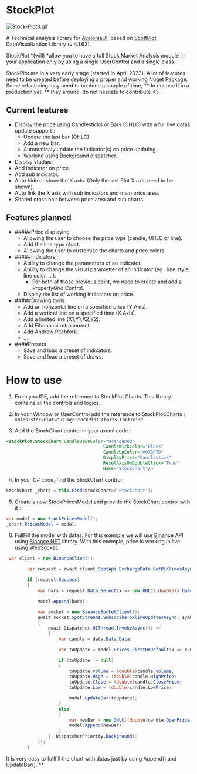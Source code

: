 # StockPlot
[![Stock-Plot3.gif](https://i.postimg.cc/DzwzfYP6/Stock-Plot3.gif)](https://postimg.cc/xXBQt57N)

A Technical analysis library for [AvaloniaUI](https://avaloniaui.net/ "AvaloniaUI"), based on [ScottPlot](https://scottplot.net/ "ScottPlot") DataVisualization Library (v 4.1.63).

StockPlot *(will) *allow you to have a full Stock Market Analysis module in your application only by using a single UserControl and a single class. 

StockPlot are in a very early stage (started in April 2023). A lot of features need to be created before deploying a proper and working Nuget Package.
Some refactoring may need to be done a couple of time, **do not use it in a production yet. **
Play around, do not hesitate to contribute <3 .
## Current features
+ Display the price using Candlesticks or Bars (OHLC) with a full live datas update support :
	+ Update the last bar (OHLC).
	+ Add a new bar.
	+ Automaticaly update the indicator(s) on price updating.
	+ Working using Background dispatcher.
+ Display studies.
+ Add indicator on price.
+ Add sub indicator.
+ Auto hide or show the X axis. (Only the last Plot X axis need to be shown).
+ Auto link the X axis with sub indicators and main price area.
+ Shared cross hair between price area and sub charts.


## Features planned

+ #####Price displaying
	+ Allowing the user to choose the price type (candle, OHLC or line).
	+ Add the line type chart.
	+ Allowing the user to customize the charts and price colors.
+ #####Indicators :
	+ Ability to change the parametters of an indicator.
	+ Ability to change the visual parametter of an indicator (eg : line style, line color, ...).
		+ For both of those previous point, we need to create and add a PropertyGrid Control.
	+ Display the list of working indicators on price.
+ #####Drawing tools
	+ Add an horizontal line on a specified price (Y Axis).
	+ Add a vertical line on a specified time (X Axis).
	+ Add a limited line (X1,Y1,X2,Y2).
	+ Add Fibonacci retracement.
	+ Add Andrew Pitchfork.
	+ ...
+ ####Presets
	+ Save and load a preset of indicators.
	+ Save and load a preset of draws.

# How to use
1) From you IDE, add the reference to StockPlot.Charts.
This library contains all the controls and logics. 

2) In your Window or UserControl add the reference to StockPlot.Charts :
`xmlns:stockPlot="using:StockPlot.Charts.Controls"`

3) Add the StockChart control in your axaml code :
```xml
<stockPlot:StockChart CandleDownColor="OrangeRed"
						             CandleWickColor="Black"
						             CandleUpColor="#07BF7D"
						             DisplayPrice="Candlestick"
						             ResetAxisOnDoubleClick="True"
						             Name="StockChart"/>
```
4) In your C# code, find the StockChart control :
```csharp
StockChart _chart = this.Find<StockChart>("StockChart");
```
5) Create a new StockPricesModel and provide the StockChart control with it :
```csharp
var model = new StockPricesModel();
_chart.PricesModel = model;
```
6) FullFill the model with datas. For this exemple we will use Binance API using [Binance.NET](https://github.com/JKorf/Binance.Net "Binance.NET") library.
With this exemple, price is working in live using WebSocket.
```csharp
 var client = new BinanceClient();

        var request = await client.SpotApi.ExchangeData.GetUiKlinesAsync(_symbol, Binance.Net.Enums.KlineInterval.OneMinute, limit: 500);

        if (request.Success)
        {
            var bars = request.Data.Select(x => new OHLC((double)x.OpenPrice,(double)x.HighPrice, (double)x.LowPrice, (double)x.ClosePrice, x.OpenTime, TimeSpan.FromMinutes(1))).ToArray();

            model.Append(bars);

            var socket = new BinanceSocketClient();
            await socket.SpotStreams.SubscribeToKlineUpdatesAsync(_symbol, Binance.Net.Enums.KlineInterval.OneMinute, async (data) =>
            {
                await Dispatcher.UIThread.InvokeAsync(() =>
                {
                    var candle = data.Data.Data;

                    var toUpdate = model.Prices.FirstOrDefault(x => x.DateTime == candle.OpenTime);

                    if (toUpdate != null)
                    {
                        toUpdate.Volume = (double)candle.Volume;
                        toUpdate.High = (double)candle.HighPrice;
                        toUpdate.Close = (double)candle.ClosePrice;
                        toUpdate.Low = (double)candle.LowPrice;

                        model.UpdateBar(toUpdate);
                    }
                    else
                    {
                        var newBar = new OHLC((double)candle.OpenPrice, (double)candle.HighPrice, (double)candle.LowPrice, (double)candle.ClosePrice, candle.OpenTime, TimeSpan.FromMinutes(1));
                        model.Append(newBar);
                    }
                }, DispatcherPriority.Background);                       
            });
        }
```

It is very easy to fullfill the chart with datas just by using Append() and UpdateBar().
**
